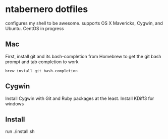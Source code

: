 # ntabernero dotfiles

configures my shell to be awesome. supports OS X Mavericks, Cygwin, and Ubuntu. CentOS in progress

## Mac

First, install git and its bash-completion from Homebrew to get the git bash prompt and tab completion to work

    brew install git bash-completion

## Cygwin

Install Cygwin with Git and Ruby packages at the least. Install KDiff3 for windows

## Install

run ./install.sh
